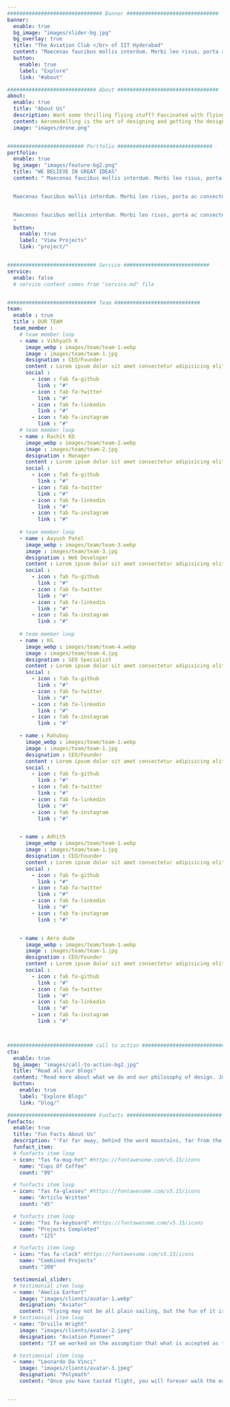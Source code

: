 ```yaml
---
############################### Banner ##############################
banner:
  enable: true
  bg_image: "images/slider-bg.jpg"
  bg_overlay: true
  title: "The Aviation Club </br> of IIT Hyderabad"
  content: "Maecenas faucibus mollis interdum. Morbi leo risus, porta ac consectetur ac, vestibulum at eros. Fusce dapibus"
  button:
    enable: true
    label: "Explore"
    link: "#about"

############################# About #################################
about:
  enable: true
  title: "About Us"
  description: Want some thrilling flying stuff? Fascinated with flying things? Wanna blow your mind with the flow of wind? Come join us for an exciting experience!
  content: Aeromodelling is the art of designing and getting the design to build some awe-inspiring stuff to meet the skies. At IITH; we aviation enthusiasts fuel innovation to re-invent “flying” like it has never been before. Let’s re-energise aviation.
  image: "images/drone.png"


######################### Portfolio ###############################
portfolio:
  enable: true
  bg_image: "images/feature-bg2.png"
  title: "WE BELIEVE IN GREAT IDEAS"
  content: " Maecenas faucibus mollis interdum. Morbi leo risus, porta ac consectetur ac, vestibulum at eros. Fusce dapibus, tellus ac cursus commodo, tortor mauris condimentum nibh, ut fermentum massa justo sit amet risus.


  Maecenas faucibus mollis interdum. Morbi leo risus, porta ac consectetur ac, vestibulum at eros. Fusce dapibus, tellus ac cursus commodo, tortor mauris condimentum nibh, ut fermentum massa justo sit amet risus.


  Maecenas faucibus mollis interdum. Morbi leo risus, porta ac consectetur ac, vestibulum at eros. Fusce dapibus, tellus ac cursus commodo, tortor mauris condimentum nibh, ut fermentum massa justo sit amet risus.
  "
  button:
    enable: true
    label: "View Projects"
    link: "project/"


############################# Service ############################
service:
  enable: false
  # service content comes from "service.md" file


############################# Team ############################
team:
  enable : true
  title : OUR TEAM
  team_member :
    # team member loop
    - name : Vikhyath K
      image_webp : images/team/team-1.webp
      image : images/team/team-1.jpg
      designation : CEO/Founder
      content : Lorem ipsum dolor sit amet consectetur adipisicing elit. Aspernatur necessitatibus ullam, culpa odio.
      social :
        - icon : fab fa-github 
          link : "#"
        - icon : fab fa-twitter 
          link : "#"
        - icon : fab fa-linkedin   
          link : "#"
        - icon : fab fa-instagram  
          link : "#"
    # team member loop
    - name : Rachit KD
      image_webp : images/team/team-2.webp
      image : images/team/team-2.jpg
      designation : Manager
      content : Lorem ipsum dolor sit amet consectetur adipisicing elit. Aspernatur necessitatibus ullam, culpa odio.
      social :
        - icon : fab fa-github 
          link : "#"
        - icon : fab fa-twitter 
          link : "#"
        - icon : fab fa-linkedin   
          link : "#"
        - icon : fab fa-instagram  
          link : "#"
        
    # team member loop
    - name : Aayush Patel
      image_webp : images/team/team-3.webp
      image : images/team/team-3.jpg
      designation : Web Developer
      content : Lorem ipsum dolor sit amet consectetur adipisicing elit. Aspernatur necessitatibus ullam, culpa odio.
      social :
        - icon : fab fa-github 
          link : "#"
        - icon : fab fa-twitter 
          link : "#"
        - icon : fab fa-linkedin   
          link : "#"
        - icon : fab fa-instagram  
          link : "#"
        
    # team member loop
    - name : KG
      image_webp : images/team/team-4.webp
      image : images/team/team-4.jpg
      designation : SEO Specialist
      content : Lorem ipsum dolor sit amet consectetur adipisicing elit. Aspernatur necessitatibus ullam, culpa odio.
      social :
        - icon : fab fa-github 
          link : "#"
        - icon : fab fa-twitter 
          link : "#"
        - icon : fab fa-linkedin   
          link : "#"
        - icon : fab fa-instagram  
          link : "#"

    - name : Rahuboy
      image_webp : images/team/team-1.webp
      image : images/team/team-1.jpg
      designation : CEO/Founder
      content : Lorem ipsum dolor sit amet consectetur adipisicing elit. Aspernatur necessitatibus ullam, culpa odio.
      social :
        - icon : fab fa-github 
          link : "#"
        - icon : fab fa-twitter 
          link : "#"
        - icon : fab fa-linkedin   
          link : "#"
        - icon : fab fa-instagram  
          link : "#"


    - name : Adhith
      image_webp : images/team/team-1.webp
      image : images/team/team-1.jpg
      designation : CEO/Founder
      content : Lorem ipsum dolor sit amet consectetur adipisicing elit. Aspernatur necessitatibus ullam, culpa odio.
      social :
        - icon : fab fa-github 
          link : "#"
        - icon : fab fa-twitter 
          link : "#"
        - icon : fab fa-linkedin   
          link : "#"
        - icon : fab fa-instagram  
          link : "#"


    - name : Aero dude
      image_webp : images/team/team-1.webp
      image : images/team/team-1.jpg
      designation : CEO/Founder
      content : Lorem ipsum dolor sit amet consectetur adipisicing elit. Aspernatur necessitatibus ullam, culpa odio.
      social :
        - icon : fab fa-github 
          link : "#"
        - icon : fab fa-twitter 
          link : "#"
        - icon : fab fa-linkedin   
          link : "#"
        - icon : fab fa-instagram  
          link : "#"



############################ call to action ###########################
cta:
  enable: true
  bg_image: "images/call-to-action-bg2.jpg"
  title: "Read all our blogs"
  content: "Read more about what we do and our philosophy of design. Judge for yourself, the work and results <br> we’ve achieved, and meet our highly experienced team who just love to design."
  button:
    enable: true
    label: "Explore Blogs"
    link: "blog/"

############################# Funfacts ###############################
funfacts:
  enable: true
  title: "Fun Facts About Us"
  description: "'Far far away, behind the word mountains, far from the countries Vokalia and Consonantia, <br> there live the blind texts. Separated they live in Bookmarksgrove right at the coast of the Semantics'"
  funfact_item:
  # funfacts item loop
  - icon: "fas fa-mug-hot" #https://fontawesome.com/v5.15/icons
    name: "Cups Of Coffee"
    count: "99"

  # funfacts item loop
  - icon: "fas fa-glasses" #https://fontawesome.com/v5.15/icons
    name: "Article Written"
    count: "45"

  # funfacts item loop
  - icon: "fas fa-keyboard" #https://fontawesome.com/v5.15/icons
    name: "Projects Completed"
    count: "125"

  # funfacts item loop
  - icon: "fas fa-clock" #https://fontawesome.com/v5.15/icons
    name: "Combined Projects"
    count: "200"

  testimonial_slider:
  # testimonial item loop
  - name: "Amelia Earhart"
    image: "images/clients/avatar-1.webp"
    designation: "Aviator"
    content: "Flying may not be all plain sailing, but the fun of it is worth the price."
  # testimonial item loop
  - name: "Orville Wright"
    image: "images/clients/avatar-2.jpeg"
    designation: "Aviation Pioneer"
    content: "If we worked on the assumption that what is accepted as true really is true, then there would be little hope for advance."

  # testimonial item loop
  - name: "Leonardo Da Vinci"
    image: "images/clients/avatar-3.jpeg"
    designation: "Polymath"
    content: "Once you have tasted flight, you will forever walk the earth with your eyes turned skyward. For there you have been, and there you will always long to return."


---
```

